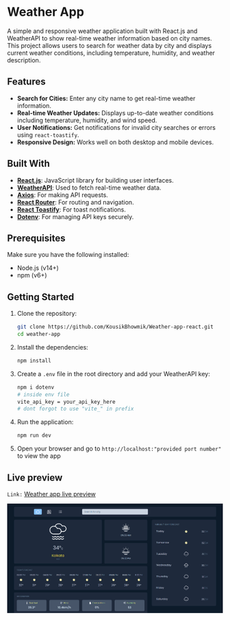 # Weather App

A simple and responsive weather application built with React.js and WeatherAPI to show real-time weather information based on city names. This project allows users to search for weather data by city and displays current weather conditions, including temperature, humidity, and weather description.

## Features

- **Search for Cities:** Enter any city name to get real-time weather information.
- **Real-time Weather Updates:** Displays up-to-date weather conditions including temperature, humidity, and wind speed.
- **User Notifications:** Get notifications for invalid city searches or errors using `react-toastify`.
- **Responsive Design:** Works well on both desktop and mobile devices.

## Built With

- **[React.js](https://react.dev/)**: JavaScript library for building user interfaces.
- **[WeatherAPI](https://www.weatherapi.com/)**: Used to fetch real-time weather data.
- **[Axios](https://www.npmjs.com/package/axios)**: For making API requests.
- **[React Router](https://reactrouter.com/en/main)**: For routing and navigation.
- **[React Toastify](https://www.npmjs.com/package/react-toastify)**: For toast notifications.
- **[Dotenv](https://www.npmjs.com/package/dotenv)**: For managing API keys securely.

## Prerequisites

Make sure you have the following installed:

- Node.js (v14+)
- npm (v6+)

## Getting Started

1. Clone the repository:

   ```bash
   git clone https://github.com/KousikBhowmik/Weather-app-react.git
   cd weather-app
   ```
2. Install the dependencies:
    ```bash
    npm install
    ```
3. Create a `.env` file in the root directory and add your WeatherAPI key:
    ```bash
    npm i dotenv
    # inside env file
    vite_api_key = your_api_key_here
    # dont forgot to use "vite_" in prefix
    ```
4. Run the application:
    ```bash
    npm run dev
    ```
5.  Open your browser and go to `http://localhost:"provided port number"` to view the app

## Live preview
`Link:` <a href="https://weather-app-react-tau-ashy.vercel.app" target="_blank">Weather app live preview</a>

![weather app preview](./src/assets/livepreview.png)
